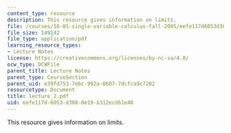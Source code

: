 ```yaml
---
content_type: resource
description: This resource gives information on limits.
file: /courses/18-01-single-variable-calculus-fall-2005/eefe117d6053d3080e19b312ecd61e40_lecture_2.pdf
file_size: 149242
file_type: application/pdf
learning_resource_types:
- Lecture Notes
license: https://creativecommons.org/licenses/by-nc-sa/4.0/
ocw_type: OCWFile
parent_title: Lecture Notes
parent_type: CourseSection
parent_uid: e39fd753-7ebc-992a-0607-7dcfca9c7202
resourcetype: Document
title: lecture_2.pdf
uid: eefe117d-6053-d308-0e19-b312ecd61e40
---
```

This resource gives information on limits.